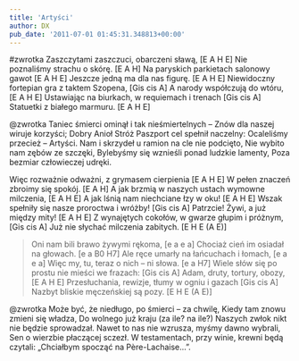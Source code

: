 ```yaml
---
title: 'Artyści'
author: DX
pub_date: '2011-07-01 01:45:31.348813+00:00'
---
```


#zwrotka
Zaszczytami zaszczuci, obarczeni sławą, [E A H E]
Nie poznaliśmy strachu o skórę. [E A H]
Na paryskich parkietach salonowy gawot [E A H E]
Jeszcze jedną ma dla nas figurę. [E A H E]
Niewidoczny fortepian gra z taktem Szopena, [Gis cis A]
A narody współczują do wtóru, [E A H E]
Ustawiając na biurkach, w requiemach i trenach [Gis cis A]
Statuetki z białego marmuru. [E A H E]

@zwrotka
Taniec śmierci ominął i tak nieśmiertelnych –
Znów dla naszej wiruje korzyści;
Dobry Anioł Stróż Paszport cel spełnił naczelny:
Ocaleliśmy przecież – Artyści.
Nam i skrzydeł u ramion na cle nie podcięto,
Nie wybito nam zębów ze szczęki,
Bylebyśmy się wznieśli ponad ludzkie lamenty,
Poza bezmiar człowieczej udręki.

Więc rozważnie odważni, z grymasem cierpienia [E A H E]
W pełen znaczeń zbroimy się spokój. [E A H]
A jak brzmią w naszych ustach wymowne milczenia, [E A H E]
A jak lśnią nam niechciane łzy w oku! [E A H E]
Wszak spełniły się nasze proroctwa i wróżby! [Gis cis A]
Patrzcie! Żywi, a już między mity! [E A H E]
Z wynajętych cokołów, w gwarze głupim i próżnym, [Gis cis A]
Już nie słychać milczenia zabitych. [E H E (A E)]

>Oni nam bili brawo żywymi rękoma, [e a e a]
>Chociaż cień im osiadał na głowach. [e a B0 H7]
>Ale ręce umarły na łańcuchach i łomach, [e a e a]
>Więc my, tu, teraz o nich – ni słowa. [e a H7]
>Wiele słów się po prostu nie mieści we frazach: [Gis cis A]
>Adam, druty, tortury, obozy, [E A H E]
>Przesłuchania, rewizje, tłumy w ogniu i gazach [Gis cis A]
>Nazbyt bliskie męczeńskiej są pozy. [E H E (A E)]

@zwrotka
Może być, że niedługo, po śmierci – za chwilę,
Kiedy tam znowu zmieni się władza,
Do wolnego już kraju (za ile? na ile?)
Naszych zwłok nikt nie będzie sprowadzał.
Nawet to nas nie wzrusza, myśmy dawno wybrali,
Sen o wierzbie płaczącej sczezł.
W testamentach, przy winie, krewni będą czytali:
„Chciałbym spocząć na Père-Lachaise…”.